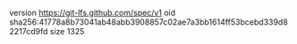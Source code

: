 version https://git-lfs.github.com/spec/v1
oid sha256:41778a8b73041ab48abb3908857c02ae7a3bb1614ff53bcebd339d82217cd9fd
size 1325
